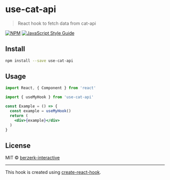# use-cat-api

> React hook to fetch data from cat-api

[![NPM](https://img.shields.io/npm/v/use-cat-api.svg)](https://www.npmjs.com/package/use-cat-api) [![JavaScript Style Guide](https://img.shields.io/badge/code_style-standard-brightgreen.svg)](https://standardjs.com)

## Install

```bash
npm install --save use-cat-api
```

## Usage

```jsx
import React, { Component } from 'react'

import { useMyHook } from 'use-cat-api'

const Example = () => {
  const example = useMyHook()
  return (
    <div>{example}</div>
  )
}
```

## License

MIT © [berzerk-interactive](https://github.com/berzerk-interactive)

---

This hook is created using [create-react-hook](https://github.com/hermanya/create-react-hook).
